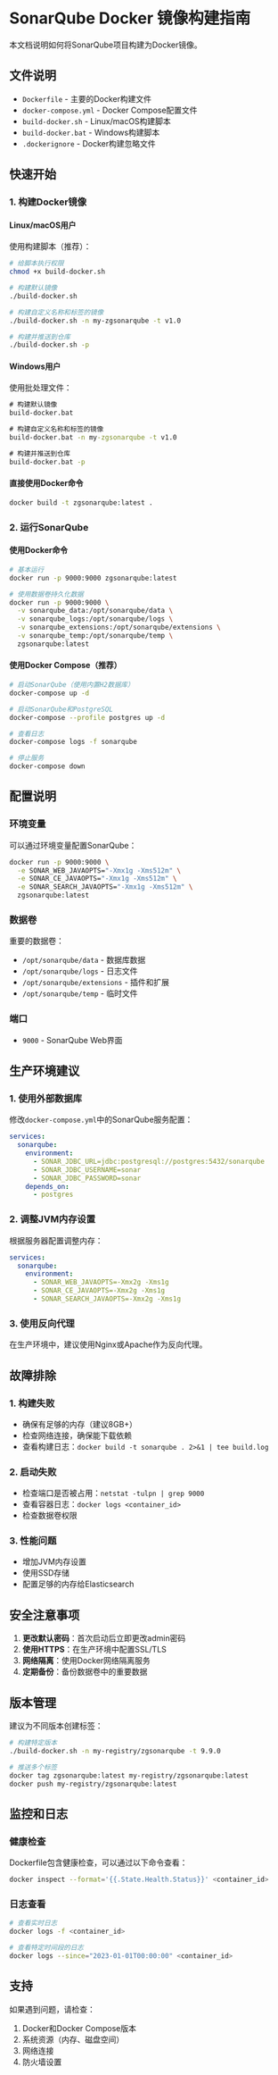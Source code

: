# SonarQube Docker 镜像构建指南

本文档说明如何将SonarQube项目构建为Docker镜像。

## 文件说明

- `Dockerfile` - 主要的Docker构建文件
- `docker-compose.yml` - Docker Compose配置文件
- `build-docker.sh` - Linux/macOS构建脚本
- `build-docker.bat` - Windows构建脚本
- `.dockerignore` - Docker构建忽略文件

## 快速开始

### 1. 构建Docker镜像

#### Linux/macOS用户
使用构建脚本（推荐）：
```bash
# 给脚本执行权限
chmod +x build-docker.sh

# 构建默认镜像
./build-docker.sh

# 构建自定义名称和标签的镜像
./build-docker.sh -n my-zgsonarqube -t v1.0

# 构建并推送到仓库
./build-docker.sh -p
```

#### Windows用户
使用批处理文件：
```cmd
# 构建默认镜像
build-docker.bat

# 构建自定义名称和标签的镜像
build-docker.bat -n my-zgsonarqube -t v1.0

# 构建并推送到仓库
build-docker.bat -p
```

#### 直接使用Docker命令
```bash
docker build -t zgsonarqube:latest .
```

### 2. 运行SonarQube

#### 使用Docker命令
```bash
# 基本运行
docker run -p 9000:9000 zgsonarqube:latest

# 使用数据卷持久化数据
docker run -p 9000:9000 \
  -v sonarqube_data:/opt/sonarqube/data \
  -v sonarqube_logs:/opt/sonarqube/logs \
  -v sonarqube_extensions:/opt/sonarqube/extensions \
  -v sonarqube_temp:/opt/sonarqube/temp \
  zgsonarqube:latest
```

#### 使用Docker Compose（推荐）
```bash
# 启动SonarQube（使用内置H2数据库）
docker-compose up -d

# 启动SonarQube和PostgreSQL
docker-compose --profile postgres up -d

# 查看日志
docker-compose logs -f sonarqube

# 停止服务
docker-compose down
```

## 配置说明

### 环境变量

可以通过环境变量配置SonarQube：

```bash
docker run -p 9000:9000 \
  -e SONAR_WEB_JAVAOPTS="-Xmx1g -Xms512m" \
  -e SONAR_CE_JAVAOPTS="-Xmx1g -Xms512m" \
  -e SONAR_SEARCH_JAVAOPTS="-Xmx1g -Xms512m" \
  zgsonarqube:latest
```

### 数据卷

重要的数据卷：
- `/opt/sonarqube/data` - 数据库数据
- `/opt/sonarqube/logs` - 日志文件
- `/opt/sonarqube/extensions` - 插件和扩展
- `/opt/sonarqube/temp` - 临时文件

### 端口

- `9000` - SonarQube Web界面

## 生产环境建议

### 1. 使用外部数据库

修改`docker-compose.yml`中的SonarQube服务配置：

```yaml
services:
  sonarqube:
    environment:
      - SONAR_JDBC_URL=jdbc:postgresql://postgres:5432/sonarqube
      - SONAR_JDBC_USERNAME=sonar
      - SONAR_JDBC_PASSWORD=sonar
    depends_on:
      - postgres
```

### 2. 调整JVM内存设置

根据服务器配置调整内存：

```yaml
services:
  sonarqube:
    environment:
      - SONAR_WEB_JAVAOPTS=-Xmx2g -Xms1g
      - SONAR_CE_JAVAOPTS=-Xmx2g -Xms1g
      - SONAR_SEARCH_JAVAOPTS=-Xmx2g -Xms1g
```

### 3. 使用反向代理

在生产环境中，建议使用Nginx或Apache作为反向代理。

## 故障排除

### 1. 构建失败

- 确保有足够的内存（建议8GB+）
- 检查网络连接，确保能下载依赖
- 查看构建日志：`docker build -t sonarqube . 2>&1 | tee build.log`

### 2. 启动失败

- 检查端口是否被占用：`netstat -tulpn | grep 9000`
- 查看容器日志：`docker logs <container_id>`
- 检查数据卷权限

### 3. 性能问题

- 增加JVM内存设置
- 使用SSD存储
- 配置足够的内存给Elasticsearch

## 安全注意事项

1. **更改默认密码**：首次启动后立即更改admin密码
2. **使用HTTPS**：在生产环境中配置SSL/TLS
3. **网络隔离**：使用Docker网络隔离服务
4. **定期备份**：备份数据卷中的重要数据

## 版本管理

建议为不同版本创建标签：

```bash
# 构建特定版本
./build-docker.sh -n my-registry/zgsonarqube -t 9.9.0

# 推送多个标签
docker tag zgsonarqube:latest my-registry/zgsonarqube:latest
docker push my-registry/zgsonarqube:latest
```

## 监控和日志

### 健康检查

Dockerfile包含健康检查，可以通过以下命令查看：

```bash
docker inspect --format='{{.State.Health.Status}}' <container_id>
```

### 日志查看

```bash
# 查看实时日志
docker logs -f <container_id>

# 查看特定时间段的日志
docker logs --since="2023-01-01T00:00:00" <container_id>
```

## 支持

如果遇到问题，请检查：
1. Docker和Docker Compose版本
2. 系统资源（内存、磁盘空间）
3. 网络连接
4. 防火墙设置 